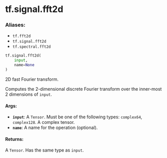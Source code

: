 <div itemscope itemtype="http://developers.google.com/ReferenceObject">
<meta itemprop="name" content="tf.signal.fft2d" />
<meta itemprop="path" content="Stable" />
</div>

# tf.signal.fft2d

### Aliases:

* `tf.fft2d`
* `tf.signal.fft2d`
* `tf.spectral.fft2d`

``` python
tf.signal.fft2d(
    input,
    name=None
)
```

2D fast Fourier transform.

Computes the 2-dimensional discrete Fourier transform over the inner-most
2 dimensions of `input`.

#### Args:

* <b>`input`</b>: A `Tensor`. Must be one of the following types: `complex64`, `complex128`.
    A complex tensor.
* <b>`name`</b>: A name for the operation (optional).


#### Returns:

A `Tensor`. Has the same type as `input`.